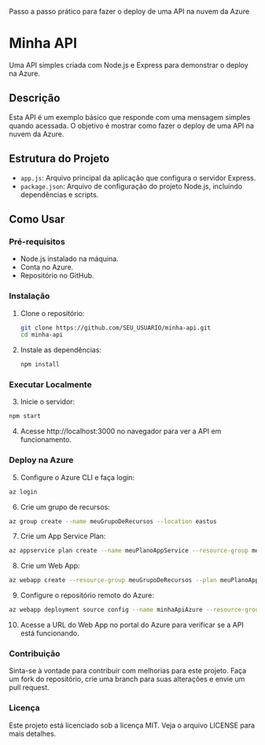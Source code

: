 
Passo a passo prático para fazer o deploy de uma API na nuvem da Azure


# Minha API

Uma API simples criada com Node.js e Express para demonstrar o deploy na Azure.

## Descrição

Esta API é um exemplo básico que responde com uma mensagem simples quando acessada. O objetivo é mostrar como fazer o deploy de uma API na nuvem da Azure.

## Estrutura do Projeto

- `app.js`: Arquivo principal da aplicação que configura o servidor Express.
- `package.json`: Arquivo de configuração do projeto Node.js, incluindo dependências e scripts.

## Como Usar

### Pré-requisitos

- Node.js instalado na máquina.
- Conta no Azure.
- Repositório no GitHub.

### Instalação

1. Clone o repositório:
   ```bash
   git clone https://github.com/SEU_USUARIO/minha-api.git
   cd minha-api


2. Instale as dependências:
   ```bash
   npm install


### Executar Localmente

3. Inicie o servidor:
```bash
npm start
```


4. Acesse http://localhost:3000 no navegador para ver a API em funcionamento.

### Deploy na Azure

5. Configure o Azure CLI e faça login:
```bash
az login
```

6. Crie um grupo de recursos:
```bash
az group create --name meuGrupoDeRecursos --location eastus
```

7. Crie um App Service Plan:
```bash
az appservice plan create --name meuPlanoAppService --resource-group meuGrupoDeRecursos --sku FREE
```

8. Crie um Web App:
```bash
az webapp create --resource-group meuGrupoDeRecursos --plan meuPlanoAppService --name minhaApiAzure
```

9. Configure o repositório remoto do Azure:
```bash
az webapp deployment source config --name minhaApiAzure --resource-group meuGrupoDeRecursos --repo-url https://github.com/SEU_USUARIO/minha-api --branch master --manual-integration
```

10. Acesse a URL do Web App no portal do Azure para verificar se a API está funcionando.

### Contribuição
Sinta-se à vontade para contribuir com melhorias para este projeto. Faça um fork do repositório, crie uma branch para suas alterações e envie um pull request.

### Licença
Este projeto está licenciado sob a licença MIT. Veja o arquivo LICENSE para mais detalhes.




